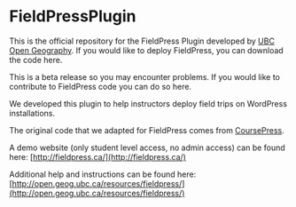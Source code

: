 # FieldPressPlugin
This is the official repository for the FieldPress Plugin developed by [UBC Open Geography](http://open.geog.ubc.ca). If you would like to deploy FieldPress, you can download the code here. 

This is a beta release so you may encounter problems. If you would like to contribute to FieldPress code you can do so here.

We developed this plugin to help instructors deploy field trips on WordPress installations. 

The original code that we adapted for FieldPress comes from [CoursePress](https://github.com/wp-plugins/coursepress).

A demo website (only student level access, no admin access) can be found here:
[http://fieldpress.ca/](http://fieldpress.ca/)

Additional help and instructions can be found here: [http://open.geog.ubc.ca/resources/fieldpress/](http://open.geog.ubc.ca/resources/fieldpress/)
